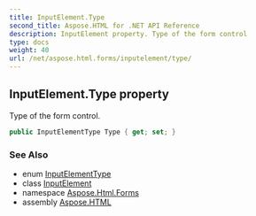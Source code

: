 ```yaml
---
title: InputElement.Type
second_title: Aspose.HTML for .NET API Reference
description: InputElement property. Type of the form control
type: docs
weight: 40
url: /net/aspose.html.forms/inputelement/type/
---
```

## InputElement.Type property

Type of the form control.

```csharp
public InputElementType Type { get; set; }
```

### See Also

* enum [InputElementType](../../inputelementtype/)
* class [InputElement](../)
* namespace [Aspose.Html.Forms](../../inputelement/)
* assembly [Aspose.HTML](../../../)
